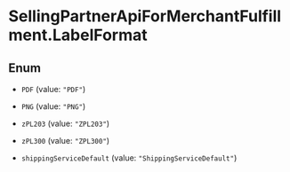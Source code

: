 # SellingPartnerApiForMerchantFulfillment.LabelFormat

## Enum


* `PDF` (value: `"PDF"`)

* `PNG` (value: `"PNG"`)

* `zPL203` (value: `"ZPL203"`)

* `zPL300` (value: `"ZPL300"`)

* `shippingServiceDefault` (value: `"ShippingServiceDefault"`)


